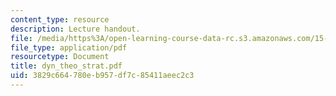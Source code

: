 ```yaml
---
content_type: resource
description: Lecture handout.
file: /media/https%3A/open-learning-course-data-rc.s3.amazonaws.com/15-902-strategic-management-i-fall-2006/3829c664780eb957df7c85411aeec2c3_dyn_theo_strat.pdf
file_type: application/pdf
resourcetype: Document
title: dyn_theo_strat.pdf
uid: 3829c664-780e-b957-df7c-85411aeec2c3
---
```


